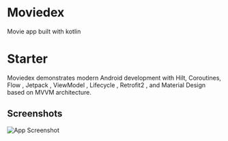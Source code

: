 # Moviedex

Movie app built with kotlin


# Starter
Moviedex demonstrates modern Android development with Hilt, Coroutines, Flow , Jetpack , ViewModel , Lifecycle , Retrofit2 , and Material Design based on MVVM architecture.

## Screenshots

![App Screenshot](D:\Moviedex\app\src\main\res\images\Screenshot1)
